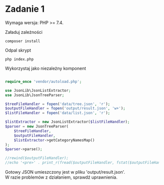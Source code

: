 <h1>Zadanie 1</h1>

Wymaga wersja: PHP >= 7.4.

Załaduj zależności
```console
composer install
```

Odpal skrypt
```console
php index.php
```

Wykorzystaj jako niezależny komponent

```php

require_once 'vendor/autoload.php';

use JsonLib\JsonListExtractor;
use JsonLib\JsonTreeParser;

$treeFileHandler = fopen('data/tree.json', 'r');
$outputFileHandler = fopen('output/result.json', 'w+');
$listFileHandler = fopen('data/list.json', 'r');

$listExtractor = new JsonListExtractor($listFileHandler);
$parser = new JsonTreeParser(
    $treeFileHandler,
    $outputFileHandler,
    $listExtractor->getCategoryNamesMap()
);
$parser->parse();

//rewind($outputFileHandler);
//echo '<pre>' . print_r(fread($outputFileHandler, fstat($outputFileHandler)['size'])) . '</pre>';
```

Gotowy JSON umieszczony jest w pliku 'output/result.json'.<br>
W razie problemów z działaniem, sprawdź uprawnienia.
